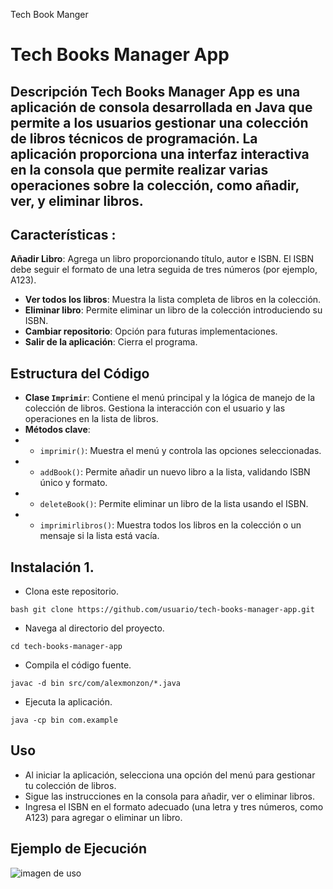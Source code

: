 Tech Book Manger
# Tech Books Manager App 
## Descripción **Tech Books Manager App** es una aplicación de consola desarrollada en Java que permite a los usuarios gestionar una colección de libros técnicos de programación. La aplicación proporciona una interfaz interactiva en la consola que permite realizar varias operaciones sobre la colección, como añadir, ver, y eliminar libros.
## Características :
**Añadir Libro**: Agrega un libro proporcionando título, autor e ISBN. El ISBN debe seguir el formato de una letra seguida de tres números (por ejemplo, A123). 
- **Ver todos los libros**: Muestra la lista completa de libros en la colección. 
- **Eliminar libro**: Permite eliminar un libro de la colección introduciendo su ISBN.
- **Cambiar repositorio**: Opción para futuras implementaciones. 
- **Salir de la aplicación**: Cierra el programa.

## Estructura del Código
- **Clase `Imprimir`**: Contiene el menú principal y la lógica de manejo de la colección de libros. Gestiona la interacción con el usuario y las operaciones en la lista de libros. 
- **Métodos clave**: 
- - `imprimir()`: Muestra el menú y controla las opciones seleccionadas. 
- - `addBook()`: Permite añadir un nuevo libro a la lista, validando ISBN único y formato. 
- - `deleteBook()`: Permite eliminar un libro de la lista usando el ISBN. 
- - `imprimirlibros()`: Muestra todos los libros en la colección o un mensaje si la lista está vacía. 

## Instalación 1. 
- Clona este repositorio. 

```bash git clone https://github.com/usuario/tech-books-manager-app.git```
- Navega al directorio del proyecto.

```cd tech-books-manager-app```

- Compila el código fuente.

 ```javac -d bin src/com/alexmonzon/*.java```
- Ejecuta la aplicación.

```java -cp bin com.example```

## Uso
- Al iniciar la aplicación, selecciona una opción del menú para gestionar tu colección de libros.
- Sigue las instrucciones en la consola para añadir, ver o eliminar libros.
- Ingresa el ISBN en el formato adecuado (una letra y tres números, como A123) para agregar o eliminar un libro.

## Ejemplo de Ejecución

![imagen de uso](Image20241104103403.png)